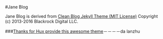 #Jane Blog

Jane Blog is derived from [Clean Blog Jekyll Theme (MIT License)](https://github.com/BlackrockDigital/startbootstrap-clean-blog-jekyll/)
Copyright (c) 2013-2016 Blackrock Digital LLC.

###[Thanks for Hux provide this awesome theme](https://huangxuan.me)－－－－da lanzhu
